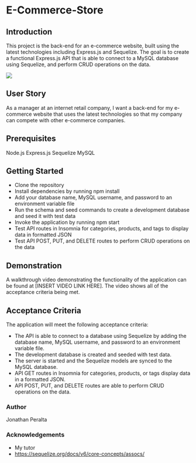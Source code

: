 # E-Commerce-Store

## Introduction
This project is the back-end for an e-commerce website, built using the latest technologies including Express.js and Sequelize. The goal is to create a functional Express.js API that is able to connect to a MySQL database using Sequelize, and perform CRUD operations on the data.

![](/Images/Screenshot%202023-02-07%20193825.jpg)

## User Story
As a manager at an internet retail company, I want a back-end for my e-commerce website that uses the latest technologies so that my company can compete with other e-commerce companies.

## Prerequisites
Node.js
Express.js
Sequelize
MySQL

## Getting Started
- Clone the repository
- Install dependencies by running npm install
- Add your database name, MySQL username, and password to an environment variable file
- Run the schema and seed commands to create a development database and seed it with test data
- Invoke the application by running npm start
- Test API routes in Insomnia for categories, products, and tags to display data in formatted JSON
- Test API POST, PUT, and DELETE routes to perform CRUD operations on the data

## Demonstration
A walkthrough video demonstrating the functionality of the application can be found at [INSERT VIDEO LINK HERE]. The video shows all of the acceptance criteria being met.

## Acceptance Criteria
The application will meet the following acceptance criteria:

- The API is able to connect to a database using Sequelize by adding the database name, MySQL username, and password to an environment variable file.
- The development database is created and seeded with test data.
- The server is started and the Sequelize models are synced to the MySQL database.
- API GET routes in Insomnia for categories, products, or tags display data in a formatted JSON.
- API POST, PUT, and DELETE routes are able to perform CRUD operations on the data.

### Author
Jonathan Peralta 

### Acknowledgements
- My tutor
- https://sequelize.org/docs/v6/core-concepts/assocs/